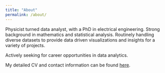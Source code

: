 ```yaml
---
title: "About"
permalink: /about/
---
```


Physicist turned data analyst, with a PhD in electrical engineering. Strong background in mathematics and statistical analysis. Routinely handling diverse datasets to provide data driven visualizations and insights for a variety of projects.

Actively seeking for career opportunities in data analytics. 

My detailed CV and contact information can be found [here](https://drive.google.com/file/d/1b2GQXrtq9TjklenSZgaPgyhW2GJBspGA/view?usp=sharing).

